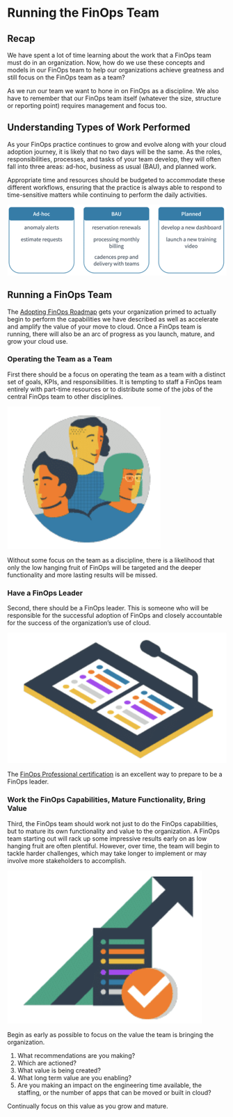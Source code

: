 # Running the FinOps Team

## Recap

 We have spent a lot of time learning about the work that a FinOps team must do in an organization. Now, how do we use these concepts and models in our FinOps team to help our organizations achieve greatness and still focus on the FinOps team as a team?

 As we run our team we want to hone in on FinOps as a discipline. We also have to remember that our FinOps team itself (whatever the size, structure or reporting point) requires management and focus too.

## Understanding Types of Work Performed

 As your FinOps practice continues to grow and evolve along with your cloud adoption journey, it is likely that no two days will be the same. As the roles, responsibilities, processes, and tasks of your team develop, they will often fall into three areas: ad-hoc, business as usual (BAU), and planned work.

 Appropriate time and resources should be budgeted to accommodate these different workflows, ensuring that the practice is always able to respond to time-sensitive matters while continuing to perform the daily activities.

 ![understanding](images/course/48-focp.png)


## Running a FinOps Team

 The [Adopting FinOps Roadmap](https://fino.ps/m60bA0) gets your organization primed to actually begin to perform the capabilities we have described as well as accelerate and amplify the value of your move to cloud. Once a FinOps team is running, there will also be an arc of progress as you launch, mature, and grow your cloud use.

### Operating the Team as a Team

 First there should be a focus on operating the team as a team with a distinct set of goals, KPIs, and responsibilities. It is tempting to staff a FinOps team entirely with part-time resources or to distribute some of the jobs of the central FinOps team to other disciplines.

 ![operatin a team](images/course/49-focp.png)

 Without some focus on the team as a discipline, there is a likelihood that only the low hanging fruit of FinOps will be targeted and the deeper functionality and more lasting results will be missed.

### Have a FinOps Leader

 Second, there should be a FinOps leader. This is someone who will be responsible for the successful adoption of FinOps and closely accountable for the success of the organization’s use of cloud.

 ![FinOps Leader](images/course/50-focp.png)

 The [FinOps Professional certification](https://learn.finops.org/path/finops-certified-professional) is an excellent way to prepare to be a FinOps leader. 

### Work the FinOps Capabilities, Mature Functionality, Bring Value

 Third, the FinOps team should work not just to do the FinOps capabilities, but to mature its own functionality and value to the organization. A FinOps team starting out will rack up some impressive results early on as low hanging fruit are often plentiful. However, over time, the team will begin to tackle harder challenges, which may take longer to implement or may involve more stakeholders to accomplish.

 ![value](images/course/51-focp.png)

 Begin as early as possible to focus on the value the team is bringing the organization. 

  1. What recommendations are you making?
  1. Which are actioned?
  1. What value is being created?
  1. What long term value are you enabling?
  1. Are you making an impact on the engineering time available, the staffing, or the number of apps that can be moved or built in cloud?

 Continually focus on this value as you grow and mature.

